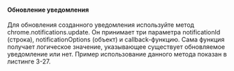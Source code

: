 #### Обновление уведомления

Для обновления созданного уведомления используйте метод chrome.notifications.update. Он принимает три параметра notificationId \(строка\), notificationOptions \(объект\) и callback-функцию. Сама функция получает логическое значение, указывающее существует обновляемое уведомление или нет. Пример использование данного метода показан в листинге 3-27.




